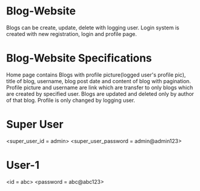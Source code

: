 # Blog-Website
Blogs can be create, update, delete with logging user. Login system is created with new registration, login and profile page.

# Blog-Website Specifications
Home page contains Blogs with profile picture(logged user's profile pic), title of blog, username, blog post date and content of blog with pagination.
Profile picture and username are link which are transfer to only blogs which are created by specified user.
Blogs are updated and deleted only by author of that blog.
Profile is only changed by logging user.


# Super User
<super_user_id = admin>
<super_user_password = admin@admin123>

# User-1
<id = abc>
<password = abc@abc123>
